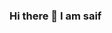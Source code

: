 ### Hi there 👋 I am saif


<!--
**2e4saif/2e4saif** is a ✨ _special_ ✨ repository because its `README.md` (this file) appears on your GitHub profile.

Here are some ideas to get you started:

🔭 I’m currently working on webD project
🌱 I’m currently learning DSA
👯 I’m looking to collaborate on any webd project
📫 How to reach me: https://www.linkedin.com/in/mohd-saif-b62a61201/
😄 Pronouns: He/Him
⚡ Fun fact: I am calmer
-->
